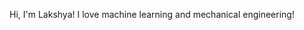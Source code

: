 Hi, I'm Lakshya! I love machine learning and mechanical engineering! 

<!---
lakshag32/lakshag32 is a ✨ special ✨ repository because its `README.md` (this file) appears on your GitHub profile.
You can click the Preview link to take a look at your changes.
--->
